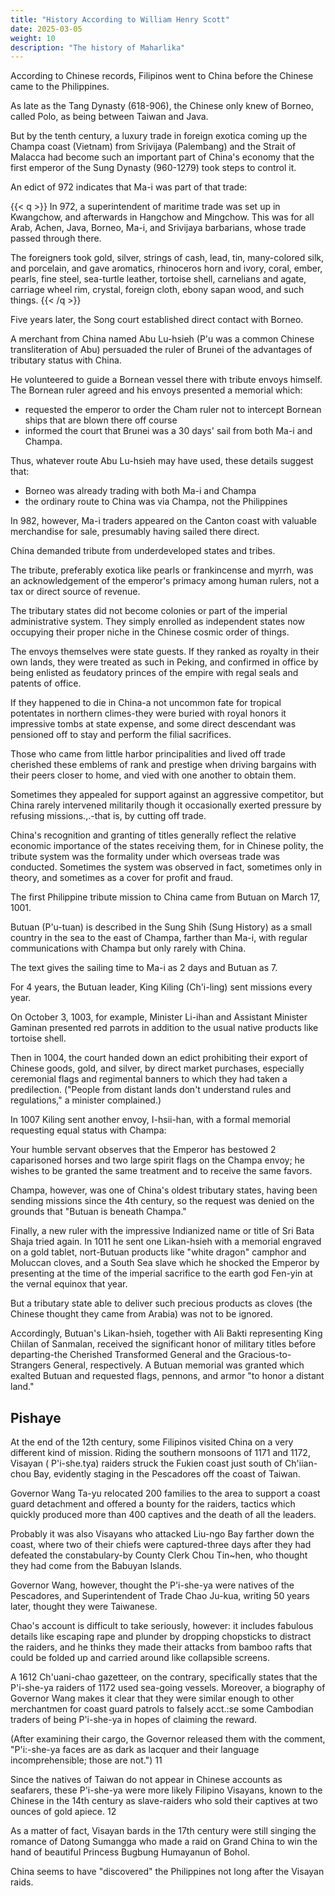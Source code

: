 ```yaml
---
title: "History According to William Henry Scott"
date: 2025-03-05
weight: 10
description: "The history of Maharlika"
---
```



According to Chinese records, Filipinos went to China before the Chinese came to the Philippines. 

As late as the Tang Dynasty (618-906), the Chinese only knew of Borneo, called Polo, as being between Taiwan and Java.

But by the tenth century, a luxury trade in foreign exotica coming up the Champa coast (Vietnam) from Srivijaya (Palembang) and the Strait of Malacca had become such an important part of China's economy that the first emperor of the Sung Dynasty (960-1279) took steps to control it.

An edict of 972 indicates that Ma-i was part of that trade:

{{< q >}}
In 972, a superintendent of maritime trade was set up in Kwangchow, and afterwards in Hangchow and Mingchow. This was for all Arab, Achen, Java, Borneo, Ma-i, and Srivijaya barbarians, whose trade passed through there.

The foreigners took gold, silver, strings of cash, lead, tin, many-colored silk, and porcelain, and gave aromatics, rhinoceros horn and ivory, coral, ember, pearls, fine steel, sea-turtle leather, tortoise shell, carnelians and agate, carriage wheel rim, crystal, foreign cloth, ebony sapan wood, and such things.
{{< /q >}}


Five years later, the Song court established direct contact with Borneo.

A merchant from China named Abu Lu-hsieh (P'u was a common Chinese transliteration of Abu) persuaded the ruler of Brunei of the advantages of tributary status with China. 

He volunteered to guide a Bornean vessel there with tribute envoys himself. The Bornean ruler agreed and his envoys presented a memorial which:
- requested the emperor to order the Cham ruler not to intercept Bornean ships that are blown there off course
- informed the court that Brunei was a 30 days' sail from both Ma-i and Champa.


Thus, whatever route Abu Lu-hsieh may have used, these details suggest that:
- Borneo was already trading with both Ma-i and Champa
- the ordinary route to China was via Champa, not the Philippines 

In 982, however, Ma-i traders appeared on the Canton coast with valuable merchandise for sale, presumably having sailed there direct.

<!-- A tribute mission was the Chinese idea of the fit diplomatic approach  -->

China demanded tribute from underdeveloped states and tribes.

The tribute, preferably exotica like pearls or frankincense and myrrh, was an acknowledgement of the emperor's primacy among human rulers, not a tax or direct source of revenue.

The tributary states did not become colonies or part of the imperial administrative system. They simply enrolled as independent states now occupying their proper niche in the Chinese cosmic order of things. 

<!-- The Emperor loaded tribute-bearing envoys with gifts intended to demonstrate China's grandeur and extend her cultural sway-brocaded court costumes with gold-and jade-encrusted belts and high-sounding titles, bolts of marketable gossamer silks fit for the tropics, and long strings of coins of the realm. -->

The envoys themselves were state guests. If they ranked as royalty in their own lands, they were treated as such in Peking, and confirmed in office by being enlisted as feudatory princes of the empire with regal seals and patents of office.

If they happened to die in China-a not uncommon fate for tropical potentates in northern climes-they were buried with royal honors it impressive tombs at state expense, and some direct descendant was pensioned off to stay and perform the filial sacrifices. 

Those who came from little harbor principalities and lived off trade cherished these emblems of rank and prestige when driving bargains with their peers closer to home, and vied with one another to obtain them. 

Sometimes they appealed for support against an aggressive competitor, but China rarely intervened militarily though it occasionally exerted pressure by refusing missions.,.-that is, by cutting off trade. 

China's recognition and granting of titles generally reflect the relative economic importance of the states receiving them, for in Chinese polity, the tribute system was the formality under which overseas trade was conducted. Sometimes the system was observed in fact, sometimes only in theory, and sometimes as a cover for profit and fraud.


The first Philippine tribute mission to China came from Butuan on March 17, 1001.

Butuan (P'u-tuan) is described in the Sung Shih (Sung History) as a small country in the sea to the east of Champa, farther than Ma-i, with regular communications with Champa but only rarely with China. 

The text gives the sailing time to Ma-i as 2 days and Butuan as 7.

<!-- , it is obviously erroneous: there is no land east of Vietnam for 1,000 kilometers. Judging from other Sung sailing directions, Ma-i would more likely be 30 days away, and Butuan 17 days beyond that. It appeared on tribute missions again during the next five years, together
with such other outlanders as Arabs, Sanmalan [Samals?], Syrians Tibetans, Uighurs, and assorted southwestern hill tribes, adding non-Butuan products like camphor and cloves to its offerings. 8
Butuan seems to have attracted some notoriety.  -->

For 4 years, the Butuan leader, King Kiling (Ch'i-ling) sent missions every year.

On October 3, 1003, for example, Minister Li-ihan and Assistant Minister Gaminan presented red parrots in addition to the usual native products like tortoise shell.

Then in 1004, the court handed down an edict prohibiting their export of Chinese goods, gold, and silver, by direct market purchases, especially ceremonial flags and regimental banners to which they had taken a predilection. ("People from distant lands don't understand rules and regulations," a minister complained.) 

In 1007 Kiling sent another envoy, I-hsii-han, with a formal memorial requesting equal status with Champa:

Your humble servant observes that the Emperor has bestowed 2 caparisoned horses and two large spirit flags on the Champa envoy; he wishes to be granted the same treatment and to receive the same favors.

Champa, however, was one of China's oldest tributary states, having been sending missions since the 4th century, so the request was denied on the grounds that "Butuan is beneath Champa."

Finally, a new ruler with the impressive Indianized name or title of Sri Bata Shaja tried again. In 1011 he sent one Likan-hsieh with a memorial engraved on a gold tablet, nort-Butuan products like
"white dragon" camphor and Moluccan cloves, and a South Sea slave which he shocked the Emperor by presenting at the time of the imperial sacrifice to the earth god Fen-yin at the vernal equinox that
year. 

But a tributary state able to deliver such precious products as cloves (the Chinese thought they came from Arabia) was not to be ignored. 

Accordingly, Butuan's Likan-hsieh, together with Ali Bakti representing King Chiilan of Sanmalan, received the significant honor of military titles before departing-the Cherished Transformed General and the Gracious-to-Strangers General, respectively. A Butuan memorial was granted which exalted Butuan and requested flags, pennons, and armor "to honor a distant land."



## Pishaye

At the end of the 12th century, some Filipinos visited China on a very different kind of mission. Riding the southern monsoons of 1171 and 1172, Visayan ( P'i-she.tya) raiders struck the Fukien coast just south of Ch'iian-chou Bay, evidently staging in the Pescadores off the coast of Taiwan. 

Governor Wang Ta-yu relocated 200 families to the area to support a coast guard detachment and offered a bounty for the raiders, tactics which quickly produced more than 400 captives and the death of all the leaders.

Probably it was also Visayans who attacked Liu-ngo Bay farther down the coast, where two of their chiefs were captured-three days after they had defeated the constabulary-by County Clerk Chou Tin~hen, who thought they had come from the Babuyan Islands.

Governor Wang, however, thought the P'i-she-ya were natives of the Pescadores, and Superintendent of Trade Chao Ju-kua, writing 50 years later, thought they were Taiwanese.

Chao's account is difficult to take seriously, however: it includes fabulous details like escaping rape and plunder by dropping chopsticks to distract the raiders, and he thinks they made their attacks from bamboo rafts that could be folded up and carried around like collapsible screens. 

A 1612 Ch'uani-chao gazetteer, on the contrary, specifically states that the P'i-she-ya raiders of 1172 used sea-going vessels. Moreover, a biography of Governor Wang makes it clear that they were similar enough to other merchantmen for coast guard patrols to falsely acct.:se some Cambodian traders of being P'i-she-ya in hopes of claiming the reward. 

(After examining their cargo, the Governor released them with the comment, "P'i:-she-ya faces are as dark as lacquer and their language incomprehensible; those are not.") 11

Since the natives of Taiwan do not appear in Chinese accounts as seafarers, these P'i-she-ya were more likely Filipino Visayans, known to the Chinese in the 14th century as slave-raiders who sold their captives at two ounces of gold apiece. 12

As a matter of fact, Visayan bards in the 17th century were still singing the romance of Datong
Sumangga who made a raid on Grand China to win the hand of
beautiful Princess Bugbung Humayanun of Bohol.

China seems to have "discovered" the Philippines not long after the Visayan raids. 

